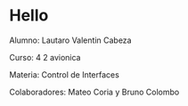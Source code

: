 # Hello

Alumno: Lautaro Valentin Cabeza

Curso: 4 2 avionica

Materia: Control de Interfaces

Colaboradores: Mateo Coria y Bruno Colombo

